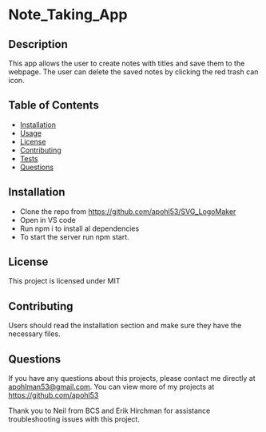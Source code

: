 # Note_Taking_App

## Description

This app allows the user to create notes with titles and save them to the webpage. The user can delete the saved notes by clicking the red trash can icon.

## Table of Contents

- [Installation](#installation)
- [Usage](#usage)
- [License](#license)
- [Contributing](#contributing)
- [Tests](#tests)
- [Questions](#questions)

## Installation

- Clone the repo from https://github.com/apohl53/SVG_LogoMaker
- Open in VS code
- Run npm i to install al dependencies
- To start the server run npm start.

## License

This project is licensed under MIT

## Contributing

Users should read the installation section and make sure they have the necessary files.

## Questions

If you have any questions about this projects, please contact me directly at apohlman53@gmail.com. You can view more of my projects at https://github.com/apohl53

Thank you to Neil from BCS and Erik Hirchman for assistance troubleshooting issues with this project.
